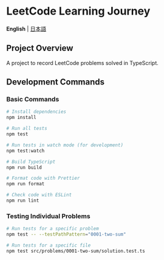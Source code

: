 # LeetCode Learning Journey

**English** | [日本語](./README.md)

## Project Overview

A project to record LeetCode problems solved in TypeScript.

## Development Commands

### Basic Commands

```bash
# Install dependencies
npm install

# Run all tests
npm test

# Run tests in watch mode (for development)
npm test:watch

# Build TypeScript
npm run build

# Format code with Prettier
npm run format

# Check code with ESLint
npm run lint
```

### Testing Individual Problems

```bash
# Run tests for a specific problem
npm test -- --testPathPattern="0001-two-sum"

# Run tests for a specific file
npm test src/problems/0001-two-sum/solution.test.ts
```
